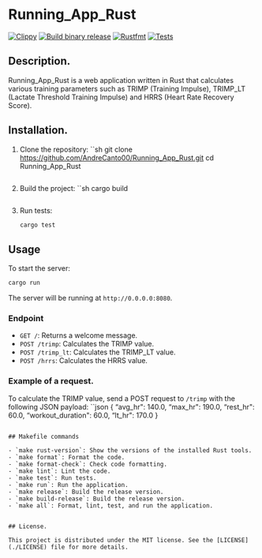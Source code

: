 # Running_App_Rust

[![Clippy](https://github.com/AndreCanto00/Running_App_Rust/actions/workflows/lint.yml/badge.svg)](https://github.com/AndreCanto00/Running_App_Rust/actions/workflows/lint.yml)
[![Build binary release](https://github.com/AndreCanto00/Running_App_Rust/actions/workflows/release.yml/badge.svg)](https://github.com/AndreCanto00/Running_App_Rust/actions/workflows/release.yml)
[![Rustfmt](https://github.com/AndreCanto00/Running_App_Rust/actions/workflows/rustfmt.yml/badge.svg)](https://github.com/AndreCanto00/Running_App_Rust/actions/workflows/rustfmt.yml)
[![Tests](https://github.com/AndreCanto00/Running_App_Rust/actions/workflows/tests.yml/badge.svg)](https://github.com/AndreCanto00/Running_App_Rust/actions/workflows/tests.yml)

## Description.

Running_App_Rust is a web application written in Rust that calculates various training parameters such as TRIMP (Training Impulse), TRIMP_LT (Lactate Threshold Training Impulse) and HRRS (Heart Rate Recovery Score).

## Installation.

1. Clone the repository:
    ``sh
    git clone https://github.com/AndreCanto00/Running_App_Rust.git
    cd Running_App_Rust
    ```

2. Build the project:
    ``sh
    cargo build
    ```

3. Run tests:
    ```sh
    cargo test
    ```

## Usage

To start the server:
```sh
cargo run
```

The server will be running at `http://0.0.0.0:8080`.

### Endpoint

- `GET /`: Returns a welcome message.
- `POST /trimp`: Calculates the TRIMP value.
- `POST /trimp_lt`: Calculates the TRIMP_LT value.
- `POST /hrrs`: Calculates the HRRS value.

### Example of a request.

To calculate the TRIMP value, send a POST request to `/trimp` with the following JSON payload:
``json
{
    “avg_hr": 140.0,
    “max_hr": 190.0,
    “rest_hr": 60.0,
    “workout_duration": 60.0,
    “lt_hr": 170.0
}
```

## Makefile commands

- `make rust-version`: Show the versions of the installed Rust tools.
- `make format`: Format the code.
- `make format-check`: Check code formatting.
- `make lint`: Lint the code.
- `make test`: Run tests.
- `make run`: Run the application.
- `make release`: Build the release version.
- `make build-release`: Build the release version.
- `make all`: Format, lint, test, and run the application.


## License.

This project is distributed under the MIT license. See the [LICENSE](./LICENSE) file for more details.
